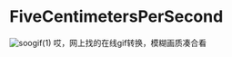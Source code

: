 # FiveCentimetersPerSecond

![soogif(1)](https://user-images.githubusercontent.com/102890764/174492504-713d8114-11f6-4dc5-8d84-0a510a5c6e50.gif "soogif(1)")
哎，网上找的在线gif转换，模糊画质凑合看
